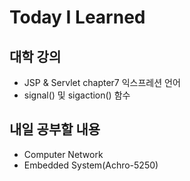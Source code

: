 # Today I Learned
## 대학 강의

* JSP & Servlet chapter7 익스프레션 언어
* signal() 및 sigaction() 함수

## 내일 공부할 내용

* Computer Network
* Embedded System(Achro-5250)
